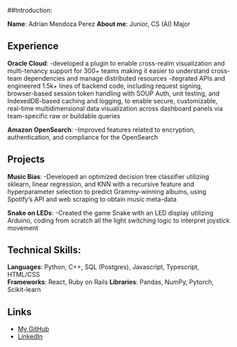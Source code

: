 ##Introduction:

**Name**: Adrian Mendoza Perez
**About me**: Junior, CS (AI) Major

## Experience

**Oracle Cloud**:
-developed a plugin to enable cross-realm visualization and multi-tenancy support for 300+ teams making it easier to understand cross-team dependencies and manage distributed resources
-itegrated APIs and engineered 1.5k+ lines of backend code, including request signing, browser-based session token handling with SOUP Auth, unit testing, and IndexedDB-based caching and logging, to enable secure, customizable, real-time multidimensional data visualization across dashboard panels via team-specific raw or buildable queries

**Amazon OpenSearch**:
-Improved features related to encryption, authentication, and compliance for the OpenSearch

## Projects

**Music Bias**:
-Developed an optimized decision tree classifier utilizing sklearn, linear regression, and KNN with a recursive feature and hyperparameter selection to predict Grammy-winning albums, using Spotify’s API and web scraping to obtain music meta-data

**Snake on LEDs**:
-Created the game Snake with an LED display utilizing Arduino, coding from scratch all the light switching logic to interpret joystick movement

## Technical Skills:
**Languages**: Python, C++, SQL (Postgres), Javascript, Typescript, HTML/CSS	
**Frameworks**: React, Ruby on Rails
**Libraries**: Pandas, NumPy, Pytorch, Scikit-learn

## Links
- [My GitHub](https://github.com/AdrianMPCodes)
- [LinkedIn](https://www.linkedin.com/in/adrian-mendoza-perez-502093208/)


